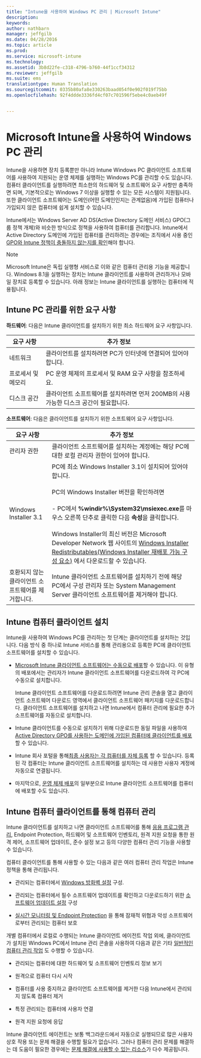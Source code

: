 ```yaml
---
title: "Intune을 사용하여 Windows PC 관리 | Microsoft Intune"
description: 
keywords: 
author: nathbarn
manager: jeffgilb
ms.date: 04/28/2016
ms.topic: article
ms.prod: 
ms.service: microsoft-intune
ms.technology: 
ms.assetid: 3b8d22fe-c318-4796-b760-44f1ccf34312
ms.reviewer: jeffgilb
ms.suite: ems
translationtype: Human Translation
ms.sourcegitcommit: 0335b80afa8e330263baad054f0e902f019f75bb
ms.openlocfilehash: 92f4ddde3336fd4cf07c701596f5ebe4c0aeb49f


---
```


# Microsoft Intune을 사용하여 Windows PC 관리
Intune을 사용하면 장치 등록뿐만 아니라 Intune Windows PC 클라이언트 소프트웨어를 사용하여 지원되는 운영 체제를 실행하는 Windows PC를 관리할 수도 있습니다. 컴퓨터 클라이언트를 실행하려면 최소한의 하드웨어 및 소프트웨어 요구 사항만 충족하면 되며, 기본적으로는 Windows 7 이상을 실행할 수 있는 모든 시스템이 지원됩니다.  또한 클라이언트 소프트웨어는 도메인(어떤 도메인인지는 관계없음)에 가입된 컴퓨터나 가입되지 않은 컴퓨터에 쉽게 설치할 수 있습니다.

Intune에서는 Windows Server AD DS(Active Directory 도메인 서비스) GPO(그룹 정책 개체)와 비슷한 방식으로 정책을 사용하여 컴퓨터를 관리합니다. Intune에서 Active Directory 도메인에 가입된 컴퓨터를 관리하려는 경우에는 조직에서 사용 중인 [GPO와 Intune 정책이 충돌하지 않는지를 확인](resolve-gpo-and-microsoft-intune-policy-conflicts.md)해야 합니다.

> [!NOTE]
> Microsoft Intune은 독립 실행형 서비스로 이와 같은 컴퓨터 관리용 기능을 제공합니다. Windows 8.1을 실행하는 장치는 Intune 클라이언트를 사용하여 관리하거나 모바일 장치로 등록할 수 있습니다. 아래 정보는 Intune 클라이언트를 실행하는 컴퓨터에 적용됩니다.

## Intune PC 관리를 위한 요구 사항

**하드웨어**: 다음은 Intune 클라이언트를 설치하기 위한 최소 하드웨어 요구 사항입니다.

|요구 사항|추가 정보|
|---------------|--------------------|
|네트워크|클라이언트를 설치하려면 PC가 인터넷에 연결되어 있어야 합니다.|
|프로세서 및 메모리|PC 운영 체제의 프로세서 및 RAM 요구 사항을 참조하세요.|
|디스크 공간|클라이언트 소프트웨어를 설치하려면 먼저 200MB의 사용 가능한 디스크 공간이 필요합니다.|

**소프트웨어**: 다음은 클라이언트를 설치하기 위한 소프트웨어 요구 사항입니다.

|요구 사항|추가 정보|
|---------------|--------------------|
|관리자 권한|클라이언트 소프트웨어를 설치하는 계정에는 해당 PC에 대한 로컬 관리자 권한이 있어야 합니다.|
|Windows Installer 3.1|PC에 최소 Windows Installer 3.1이 설치되어 있어야 합니다.<br /><br />PC의 Windows Installer 버전을 확인하려면<br /><br />-   PC에서 **%windir%\System32\msiexec.exe**를 마우스 오른쪽 단추로 클릭한 다음 **속성**을 클릭합니다.<br /><br />Windows Installer의 최신 버전은 Microsoft Developer Network 웹 사이트의 [Windows Installer Redistributables(Windows Installer 재배포 가능 구성 요소)](http://go.microsoft.com/fwlink/?LinkID=234258) 에서 다운로드할 수 있습니다.|
|호환되지 않는 클라이언트 소프트웨어를 제거합니다.|Intune 클라이언트 소프트웨어를 설치하기 전에 해당 PC에서 구성 관리자 또는 System Management Server 클라이언트 소프트웨어를 제거해야 합니다.|

## Intune 컴퓨터 클라이언트 설치
Intune을 사용하여 Windows PC를 관리하는 첫 단계는 클라이언트를 설치하는 것입니다. 다음 방식 중 하나로 Intune 서비스를 통해 관리용으로 등록한 PC에 클라이언트 소프트웨어를 설치할 수 있습니다.

-   [Microsoft Intune 클라이언트 소프트웨어는 수동으로 배포](install-the-windows-pc-client-with-microsoft-intune.md#to-manually-deploy-the-client-software)할 수 있습니다. 이 유형의 배포에서는 관리자가 Intune 클라이언트 소프트웨어를 다운로드하여 각 PC에 수동으로 설치합니다.

    Intune 클라이언트 소프트웨어를 다운로드하려면 Intune 관리 콘솔을 열고 클라이언트 소프트웨어 다운로드 영역에서 클라이언트 소프트웨어 패키지를 다운로드합니다. 클라이언트 소프트웨어를 설치하고 나면 Intune에서 컴퓨터 관리에 필요한 추가 소프트웨어를 자동으로 설치합니다.

-   Intune 클라이언트를 수동으로 설치하기 위해 다운로드한 동일 파일을 사용하여 [Active Directory GPO를 사용하는 도메인에 가입된 컴퓨터에 클라이언트를 배포](install-the-windows-pc-client-with-microsoft-intune.md#to-automatically-deploy-the-client-software-by-using-group-policy)할 수 있습니다.

-   Intune 회사 포털을 통해[최종 사용자는 각 컴퓨터를 자체 등록](install-the-windows-pc-client-with-microsoft-intune.md#how-users-can-self-enroll-their-computers) 할 수 있습니다. 등록된 각 컴퓨터는 Intune 클라이언트 소프트웨어를 설치하는 데 사용한 사용자 계정에 자동으로 연결됩니다.

-   마지막으로, [운영 체제 배포](install-the-windows-pc-client-with-microsoft-intune.md#install-the-microsoft-intune-client-software-as-part-of-an-image)의 일부분으로 Intune 클라이언트 소프트웨어를 컴퓨터에 배포할 수도 있습니다.

## Intune 컴퓨터 클라이언트를 통해 컴퓨터 관리
Intune 클라이언트를 설치하고 나면 클라이언트 소프트웨어를 통해 [응용 프로그램 관리](deploy-apps-in-microsoft-intune.md), Endpoint Protection, 하드웨어 및 소프트웨어 인벤토리, 원격 지원 요청을 통한 원격 제어, 소프트웨어 업데이트, 준수 설정 보고 등의 다양한 컴퓨터 관리 기능을 사용할 수 있습니다.

컴퓨터 클라이언트를 통해 사용할 수 있는 다음과 같은 여러 컴퓨터 관리 작업은 Intune 정책을 통해 관리됩니다.

-   관리되는 컴퓨터에서 [Windows 방화벽 설정](help-protect-windows-pcs-using-windows-firewall-policies-in-microsoft-intune.md) 구성.

-   관리되는 컴퓨터에서 필수 소프트웨어 업데이트를 확인하고 다운로드하기 위한 [소프트웨어 업데이트 설정](keep-windows-pcs-up-to-date-with-software-updates-in-microsoft-intune.md) 구성

-   [실시간 모니터링 및 Endpoint Protection](help-secure-windows-pcs-with-endpoint-protection-for-microsoft-intune.md) 을 통해 잠재적 위협과 악성 소프트웨어로부터 관리되는 컴퓨터 보호

개별 컴퓨터에서 로컬로 수행되는 Intune 클라이언트 에이전트 작업 외에, 클라이언트가 설치된 Windows PC에서 Intune 관리 콘솔을 사용하여 다음과 같은 기타 [일반적인 컴퓨터 관리 작업](common-windows-pc-management-tasks-with-the-microsoft-intune-computer-client.md) 도 수행할 수 있습니다.

-   관리되는 컴퓨터에 대한 하드웨어 및 소프트웨어 인벤토리 정보 보기

-   원격으로 컴퓨터 다시 시작

-   컴퓨터를 사용 중지하고 클라이언트 소프트웨어를 제거한 다음 Intune에서 관리되지 않도록 컴퓨터 제거

-   특정 관리되는 컴퓨터에 사용자 연결

-   원격 지원 요청에 응답

Intune 클라이언트 에이전트는 보통 백그라운드에서 자동으로 실행되므로 많은 사용자 상호 작용 또는 문제 해결을 수행할 필요가 없습니다. 그러나 컴퓨터 관리 문제를 해결하는 데 도움이 필요한 경우에는 [문제 해결에 사용할 수 있는 리소스](/intune/troubleshoot/troubleshoot-client-setup-in-microsoft-intune)가 다수 제공됩니다.



<!--HONumber=Jun16_HO4-->


